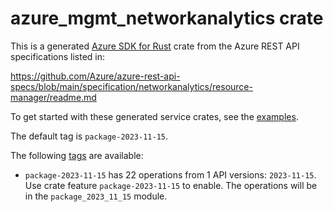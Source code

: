 # azure_mgmt_networkanalytics crate

This is a generated [Azure SDK for Rust](https://github.com/Azure/azure-sdk-for-rust) crate from the Azure REST API specifications listed in:

https://github.com/Azure/azure-rest-api-specs/blob/main/specification/networkanalytics/resource-manager/readme.md

To get started with these generated service crates, see the [examples](https://github.com/Azure/azure-sdk-for-rust/blob/main/services/README.md#examples).

The default tag is `package-2023-11-15`.

The following [tags](https://github.com/Azure/azure-sdk-for-rust/blob/main/services/tags.md) are available:

- `package-2023-11-15` has 22 operations from 1 API versions: `2023-11-15`. Use crate feature `package-2023-11-15` to enable. The operations will be in the `package_2023_11_15` module.